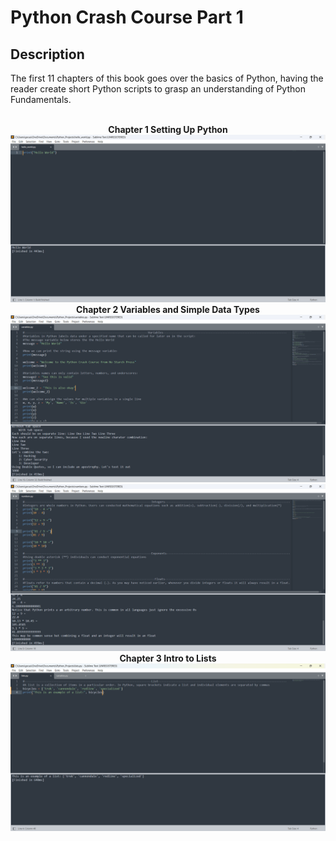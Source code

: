 <h1>Python Crash Course Part 1</h1>

<h2>Description</h2>
The first 11 chapters of this book goes over the basics of Python, having the reader create short Python scripts to grasp an understanding of Python Fundamentals.<br />
<br />
<p align="center">
 <b>Chapter 1 Setting Up Python</b><br />
 <img src="../img/intro.png"/>
 <b>Chapter 2 Variables and Simple Data Types</b><br />
 <img src="../img/variables.png"/>
 <img src="../img/numbers.png"/>
 <b>Chapter 3 Intro to Lists</b> <br />
 <img src="../img/lists.png"/>

<!--
 ```diff
- text in red
+ text in green
! text in orange
# text in gray
@@ text in purple (and bold)@@
```
--!>
